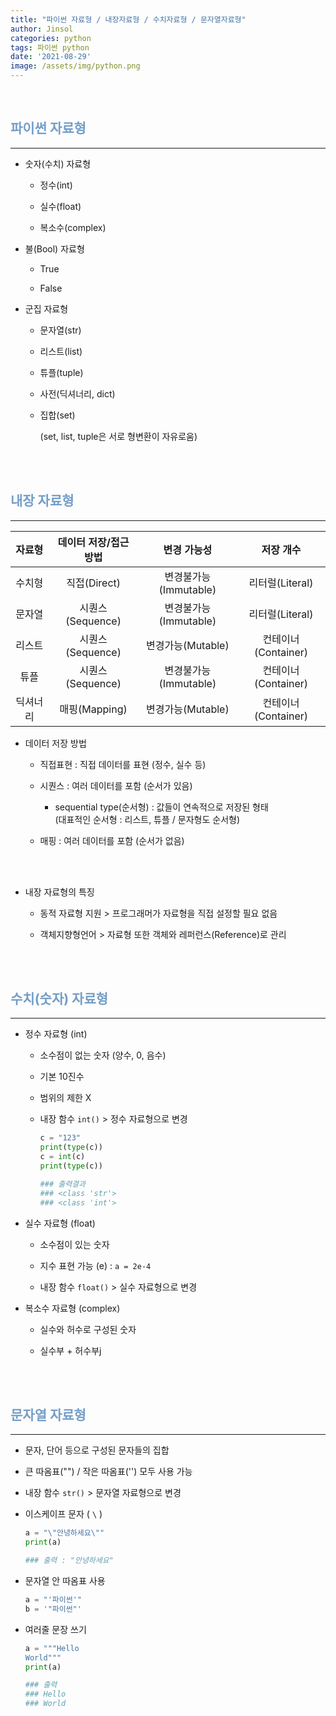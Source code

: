 ```yaml
---
title: "파이썬 자료형 / 내장자료형 / 수치자료형 / 문자열자료형"
author: Jinsol
categories: python
tags: 파이썬 python
date: '2021-08-29'
image: /assets/img/python.png
---
```


<br>

## <span style="color:#749ec8">파이썬 자료형</span>
<hr>

- 숫자(수치) 자료형

    - 정수(int)

    - 실수(float)

    - 복소수(complex)

- 불(Bool) 자료형

    - True

    - False

- 군집 자료형

    - 문자열(str)

    - 리스트(list)

    - 튜플(tuple)

    - 사전(딕셔너리, dict)

    - 집합(set)

        (set, list, tuple은 서로 형변환이 자유로움)

<br><br>

## <span style="color:#749ec8">내장 자료형</span>
<hr>

      
| 자료형 | 데이터 저장/접근 방법 | 변경 가능성 | 저장 개수 |
|:---:|:---:|:---:|:---:|
| 수치형 | 직접(Direct) | 변경불가능(Immutable) | 리터럴(Literal) |
| 문자열 | 시퀀스(Sequence) | 변경불가능(Immutable) | 리터럴(Literal) |
| 리스트 | 시퀀스(Sequence) | 변경가능(Mutable) | 컨테이너(Container) |
| 튜플 | 시퀀스(Sequence) | 변경불가능(Immutable) | 컨테이너(Container)  |
| 딕셔너리 | 매핑(Mapping) | 변경가능(Mutable) | 컨테이너(Container)  |
          
                
- 데이터 저장 방법

    - 직접표현 : 직접 데이터를 표현 (정수, 실수 등)

    - 시퀀스 : 여러 데이터를 포함 (순서가 있음)

        - sequential type(순서형) : 값들이 연속적으로 저장된 형태
                    <br>(대표적인 순서형 : 리스트, 튜플 / 문자형도 순서형)
   
    - 매핑 : 여러 데이터를 포함 (순서가 없음)

<br><br>

- 내장 자료형의 특징

    - 동적 자료형 지원 > 프로그래머가 자료형을 직접 설정할 필요 없음

    - 객체지향형언어 > 자료형 또한 객체와 레퍼런스(Reference)로 관리


<br><br>

## <span style="color:#749ec8">수치(숫자) 자료형</span>
<hr>
    
- 정수 자료형 (int)

     - 소수점이 없는 숫자 (양수, 0, 음수)

     - 기본 10진수

     - 범위의 제한 X

     - 내장 함수 `int()` > 정수 자료형으로 변경

        ```python
        c = "123"
        print(type(c))
        c = int(c)
        print(type(c))

        ### 출력결과
        ### <class 'str'>
        ### <class 'int'>
        ```

- 실수 자료형 (float)

    - 소수점이 있는 숫자

    - 지수 표현 가능 (e) : `a = 2e-4`

    - 내장 함수 `float()` > 실수 자료형으로 변경

- 복소수 자료형 (complex)  
 
    - 실수와 허수로 구성된 숫자

    - 실수부 + 허수부j


<br><br>

## <span style="color:#749ec8">문자열 자료형</span>
<hr>
    
- 문자, 단어 등으로 구성된 문자들의 집합

- 큰 따옴표("") / 작은 따옴표('') 모두 사용 가능

- 내장 함수 `str()` > 문자열 자료형으로 변경

- 이스케이프 문자 ( `\` )
    ```python
    a = "\"안녕하세요\""
    print(a)

    ### 출력 : "안녕하세요"
    ```

- 문자열 안 따옴표 사용

    ```python
    a = "'파이썬'"
    b = '"파이썬"'
    ```

- 여러줄 문장 쓰기

    ```python
    a = """Hello
    World"""
    print(a)

    ### 출력
    ### Hello
    ### World
    ```
